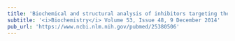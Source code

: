 ```yaml
---
title: 'Biochemical and structural analysis of inhibitors targeting the ADC-7 cephalosporinase of Acinetobacter baumannii.'
subtitle: '<i>Biochemistry</i> Volume 53, Issue 48, 9 December 2014'
pub_url: 'https://www.ncbi.nlm.nih.gov/pubmed/25380506'
---
```

